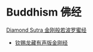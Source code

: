 # Buddhism 佛经
[Diamond Sutra 金刚般若波罗蜜经](https://github.com/noahzaozao/Buddhism/blob/master/DiamondSutra.md)
- [钦赐龙藏有声版金刚经](http://www.qincilongzang.com/index.php/content-show-cid-136-id-129.html)
